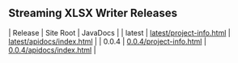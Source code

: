 ## Streaming XLSX Writer Releases

| Release | Site Root | JavaDocs |
| latest | [latest/project-info.html](https://Yaytay.github.io/vertx-resteasy-helpers/latest/project-info.html) | [latest/apidocs/index.html](https://Yaytay.github.io/vertx-resteasy-helpers/latest/apidocs/index.html) | 
| 0.0.4 | [0.0.4/project-info.html](https://Yaytay.github.io/vertx-resteasy-helpers/0.0.4/project-info.html) | [0.0.4/apidocs/index.html](https://Yaytay.github.io/vertx-resteasy-helpers/0.0.4/apidocs/index.html) | 
